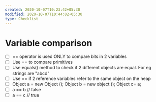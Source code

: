 ```yaml
---
created: 2020-10-07T10:23:42+05:30
modified: 2020-10-07T10:44:02+05:30
type: Checklist
---
```


# Variable comparison

- [ ] == operator is used ONLY to compare bits in 2 variables
- [ ] Use == to compare primitives
- [ ] Use equals() method to check if 2 different objects are equal. For eg strings are "abcd"
- [ ] Use == if 2 reference variables refer to the same object on the heap
- [ ] Object a = new Object (); Object b = new object (); Object c= a; 
- [ ] a == b // false
- [ ] a == c // true